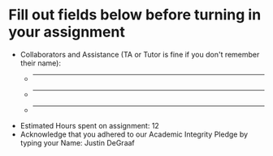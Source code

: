 # Fill out fields below before turning in your assignment

* Collaborators and Assistance (TA or Tutor is fine if you don't remember their name):
  * ____________________________________________
  * ____________________________________________
  * ____________________________________________
* Estimated Hours spent on assignment: 12
* Acknowledge that you adhered to our Academic Integrity Pledge by typing your Name: Justin DeGraaf

